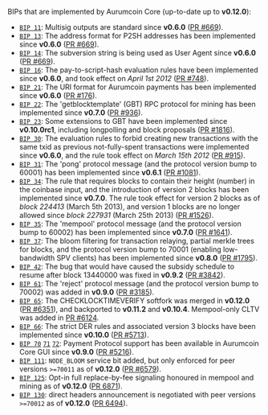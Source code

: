 BIPs that are implemented by Aurumcoin Core (up-to-date up to **v0.12.0**):

* [`BIP 11`](https://github.com/aurumcoin/bips/blob/master/bip-0011.mediawiki): Multisig outputs are standard since **v0.6.0** ([PR #669](https://github.com/aurumcoin/aurumcoin/pull/669)).
* [`BIP 13`](https://github.com/aurumcoin/bips/blob/master/bip-0013.mediawiki): The address format for P2SH addresses has been implemented since **v0.6.0** ([PR #669](https://github.com/aurumcoin/aurumcoin/pull/669)).
* [`BIP 14`](https://github.com/aurumcoin/bips/blob/master/bip-0014.mediawiki): The subversion string is being used as User Agent since **v0.6.0** ([PR #669](https://github.com/aurumcoin/aurumcoin/pull/669)).
* [`BIP 16`](https://github.com/aurumcoin/bips/blob/master/bip-0016.mediawiki): The pay-to-script-hash evaluation rules have been implemented since **v0.6.0**, and took effect on *April 1st 2012* ([PR #748](https://github.com/aurumcoin/aurumcoin/pull/748)).
* [`BIP 21`](https://github.com/aurumcoin/bips/blob/master/bip-0021.mediawiki): The URI format for Aurumcoin payments has been implemented since **v0.6.0** ([PR #176](https://github.com/aurumcoin/aurumcoin/pull/176)).
* [`BIP 22`](https://github.com/aurumcoin/bips/blob/master/bip-0022.mediawiki): The 'getblocktemplate' (GBT) RPC protocol for mining has been implemented since **v0.7.0** ([PR #936](https://github.com/aurumcoin/aurumcoin/pull/936)).
* [`BIP 23`](https://github.com/aurumcoin/bips/blob/master/bip-0023.mediawiki): Some extensions to GBT have been implemented since **v0.10.0rc1**, including longpolling and block proposals ([PR #1816](https://github.com/aurumcoin/aurumcoin/pull/1816)).
* [`BIP 30`](https://github.com/aurumcoin/bips/blob/master/bip-0030.mediawiki): The evaluation rules to forbid creating new transactions with the same txid as previous not-fully-spent transactions were implemented since **v0.6.0**, and the rule took effect on *March 15th 2012* ([PR #915](https://github.com/aurumcoin/aurumcoin/pull/915)).
* [`BIP 31`](https://github.com/aurumcoin/bips/blob/master/bip-0031.mediawiki): The 'pong' protocol message (and the protocol version bump to 60001) has been implemented since **v0.6.1** ([PR #1081](https://github.com/aurumcoin/aurumcoin/pull/1081)).
* [`BIP 34`](https://github.com/aurumcoin/bips/blob/master/bip-0034.mediawiki): The rule that requires blocks to contain their height (number) in the coinbase input, and the introduction of version 2 blocks has been implemented since **v0.7.0**. The rule took effect for version 2 blocks as of *block 224413* (March 5th 2013), and version 1 blocks are no longer allowed since *block 227931* (March 25th 2013) ([PR #1526](https://github.com/aurumcoin/aurumcoin/pull/1526)).
* [`BIP 35`](https://github.com/aurumcoin/bips/blob/master/bip-0035.mediawiki): The 'mempool' protocol message (and the protocol version bump to 60002) has been implemented since **v0.7.0** ([PR #1641](https://github.com/aurumcoin/aurumcoin/pull/1641)).
* [`BIP 37`](https://github.com/aurumcoin/bips/blob/master/bip-0037.mediawiki): The bloom filtering for transaction relaying, partial merkle trees for blocks, and the protocol version bump to 70001 (enabling low-bandwidth SPV clients) has been implemented since **v0.8.0** ([PR #1795](https://github.com/aurumcoin/aurumcoin/pull/1795)).
* [`BIP 42`](https://github.com/aurumcoin/bips/blob/master/bip-0042.mediawiki): The bug that would have caused the subsidy schedule to resume after block 13440000 was fixed in **v0.9.2** ([PR #3842](https://github.com/aurumcoin/aurumcoin/pull/3842)).
* [`BIP 61`](https://github.com/aurumcoin/bips/blob/master/bip-0061.mediawiki): The 'reject' protocol message (and the protocol version bump to 70002) was added in **v0.9.0** ([PR #3185](https://github.com/aurumcoin/aurumcoin/pull/3185)).
* [`BIP 65`](https://github.com/aurumcoin/bips/blob/master/bip-0065.mediawiki): The CHECKLOCKTIMEVERIFY softfork was merged in **v0.12.0** ([PR #6351](https://github.com/aurumcoin/aurumcoin/pull/6351)), and backported to **v0.11.2** and **v0.10.4**. Mempool-only CLTV was added in [PR #6124](https://github.com/aurumcoin/aurumcoin/pull/6124).
* [`BIP 66`](https://github.com/aurumcoin/bips/blob/master/bip-0066.mediawiki): The strict DER rules and associated version 3 blocks have been implemented since **v0.10.0** ([PR #5713](https://github.com/aurumcoin/aurumcoin/pull/5713)).
* [`BIP 70`](https://github.com/aurumcoin/bips/blob/master/bip-0070.mediawiki) [`71`](https://github.com/aurumcoin/bips/blob/master/bip-0071.mediawiki) [`72`](https://github.com/aurumcoin/bips/blob/master/bip-0072.mediawiki): Payment Protocol support has been available in Aurumcoin Core GUI since **v0.9.0** ([PR #5216](https://github.com/aurumcoin/aurumcoin/pull/5216)).
* [`BIP 111`](https://github.com/aurumcoin/bips/blob/master/bip-0111.mediawiki): `NODE_BLOOM` service bit added, but only enforced for peer versions `>=70011` as of **v0.12.0** ([PR #6579](https://github.com/aurumcoin/aurumcoin/pull/6579)).
* [`BIP 125`](https://github.com/aurumcoin/bips/blob/master/bip-0125.mediawiki): Opt-in full replace-by-fee signaling honoured in mempool and mining as of **v0.12.0** ([PR 6871](https://github.com/aurumcoin/aurumcoin/pull/6871)).
* [`BIP 130`](https://github.com/aurumcoin/bips/blob/master/bip-0130.mediawiki): direct headers announcement is negotiated with peer versions `>=70012` as of **v0.12.0** ([PR 6494](https://github.com/aurumcoin/aurumcoin/pull/6494)).
